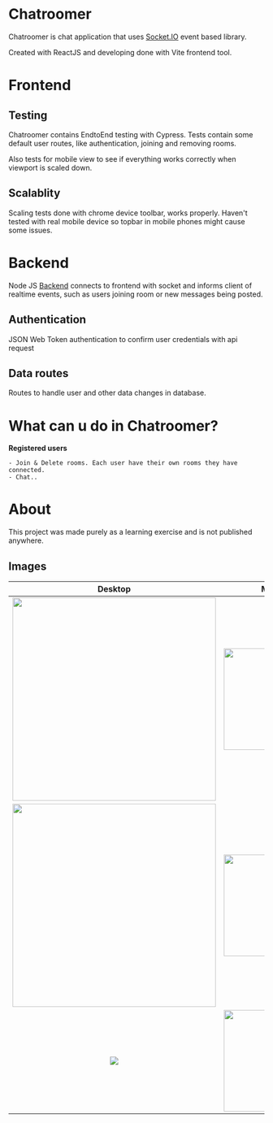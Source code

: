 # Chatroomer

Chatroomer is chat application that uses [Socket.IO](https://socket.io/) event based library.

Created with ReactJS and developing done with Vite frontend tool.

# Frontend

## Testing

Chatroomer contains EndtoEnd testing with Cypress. Tests contain some default user routes, like authentication, joining and removing rooms.

Also tests for mobile view to see if everything works correctly when viewport is scaled down.

## Scalablity

Scaling tests done with chrome device toolbar, works properly. Haven't tested with real mobile device so topbar in mobile phones might cause some issues.

# Backend

Node JS [Backend](https://github.com/wepukka/FriendliesServer) connects to frontend with socket and informs client of realtime events, such as users joining room or new messages being posted.

## Authentication

JSON Web Token authentication to confirm user credentials with api request

## Data routes

Routes to handle user and other data changes in database.

# What can u do in Chatroomer?

**Registered users**

    - Join & Delete rooms. Each user have their own rooms they have connected.
    - Chat..

# About

This project was made purely as a learning exercise and is not published anywhere.

## Images

Desktop                    |  Mobile
:-------------------------:|:-------------------------:
<img src="https://user-images.githubusercontent.com/83569026/229291361-a0033def-26f6-4b46-bfdb-946ea497355c.png" width="400" heigh="400"/>                         | <img src="https://user-images.githubusercontent.com/83569026/229290107-066224a6-46c3-4f1b-9b0b-117c3b1cf302.png" width="200" heigh="200"/> 
<img src="https://user-images.githubusercontent.com/83569026/229290046-e9f88084-08fe-4e53-a74a-9e67962657e4.png" width="400" heigh="400"/>                    | <img src="https://user-images.githubusercontent.com/83569026/229290188-83197cbf-16dd-47b7-930f-9c00a0801856.png" width="200" heigh="200"/> 
 ![](empty)                       |  <img src="https://user-images.githubusercontent.com/83569026/229290234-1579e947-e00e-4255-ba26-7ac6a86d8e6a.png" width="200" heigh="200"/> 
                           
                           
                           
                           
                           

